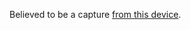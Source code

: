 Believed to be a capture [from this device](https://www.came.com/uk/installers/solutions/road-barriers/accessories/top-86835).
